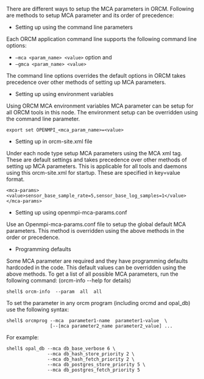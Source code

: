 There are different ways to setup the MCA parameters in ORCM. Following are methods to setup MCA parameter and its order of precedence:

* Setting up using the command line parameters

Each ORCM application command line supports the following command line options:
* `–mca <param_name> <value>` option and 
* `–gmca <param_name> <value>`

The command line options overrides the default options in ORCM takes precedence over other methods of setting up MCA parameters.

* Setting up using environment variables

Using ORCM MCA environment variables MCA parameter can be setup for all ORCM tools in this node. The environment setup can be overridden using the command line parameter.
```
export set OPENMPI_<mca_param_name>=<value> 
```

* Setting up in orcm-site.xml file

Under each node type setup MCA parameters using the MCA xml tag. These are default settings and takes precedence over other methods of setting up MCA parameters. This is applicable for all tools and daemons using this orcm-site.xml for startup.  These are specified in key=value format.
```
<mca-params>
<value>sensor_base_sample_rate=5,sensor_base_log_samples=1</value>
</mca-params>
```

* Setting up using openmpi-mca-params.conf

Use an Openmpi-mca-params.conf file to setup the global default MCA parameters. This method is overridden using the above methods in the order or precedence.

* Programming defaults

Some MCA parameter are required and they have programming defaults hardcoded in the code. This default values can be overridden using the above methods.
To get a list of all possible MCA parameters, run the following command: (orcm-info --help for details) 
```
shell$ orcm-info  --param  all  all
```

To set the parameter in any orcm program (including orcmd and opal_db) use the following syntax:
```
shell$ orcmprog --mca  parameter1-name  parameter1-value  \
                [--[mca parameter2_name parameter2_value] ...
```

For example:
```
shell$ opal_db --mca db_base_verbose 6 \
               --mca db_hash_store_priority 2 \
               --mca db_hash_fetch_priority 2 \
               --mca db_postgres_store_priority 5 \
               --mca db_postgres_fetch_priority 5
```
